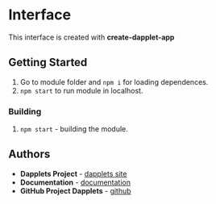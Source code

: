
# Interface

This interface is created with **create-dapplet-app**


## Getting Started

1.  Go to module folder and `npm i` for loading dependences.  
2.  `npm start` to run module in localhost.


### Building

1.  `npm start` - building the module.

## Authors

* **Dapplets Project** - [dapplets site](https://dapplets.org/)
* **Documentation** - [documentation](https://docs.dapplets.org/docs/)
* **GitHub Project Dapplets** - [github](https://github.com/dapplets)
